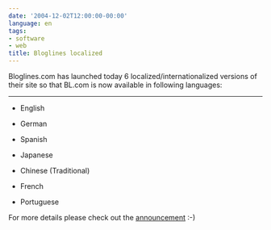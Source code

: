 ```yaml
---
date: '2004-12-02T12:00:00-00:00'
language: en
tags:
- software
- web
title: Bloglines localized
---
```



<img src="http://www.zerokspot.com/uploads/bloglines-localized.jpg" class="right" alt=""/>Bloglines.com has launched today 6 localized/internationalized versions of their site so that BL.com is now available in following languages:

-------------------------------





* English

* German

* Spanish

* Japanese

* Chinese (Traditional)

* French

* Portuguese



For more details please check out the <a href="http://www.bloglines.com/about/news#74">announcement</a> :-)


